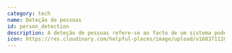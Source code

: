 ```yaml
---
category: tech
name: Deteção de pessoas
id: person_detection
description: A deteção de pessoas refere-se ao facto de um sistema poder detetar a presença de seres humanos em imagens ou vídeos e identificar onde estão localizados ou quantos são numa imagem, mas não identifica indivíduos. A tecnologia não retém nem utiliza quaisquer informações pessoais identificáveis.
icon: https://res.cloudinary.com/helpful-places/image/upload/v1683711208/dtpr-icons/tech/person_detection_szf3jn.svg
---
```

